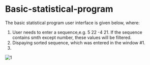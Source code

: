 # Basic-statistical-program

The basic statistical program user interface is given below, where:  

1. User needs to enter a sequence,e.g. 5 22 -4 21. If the sequence contains smth except number, these values will be filtered.
2. Dispaying sorted sequence, which was entered in the window #1.
3. 

![1](https://user-images.githubusercontent.com/83032359/219871938-d5210148-8fb7-480b-a736-fc4ccf709556.jpg)

